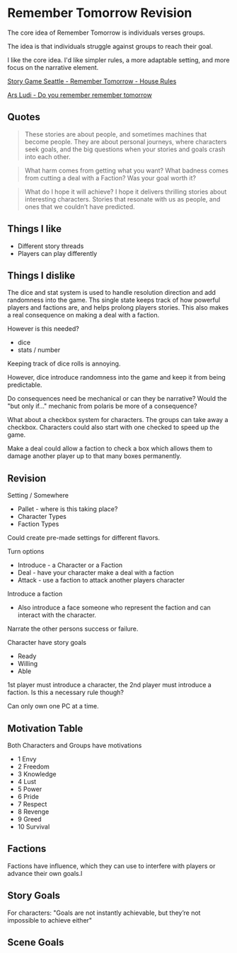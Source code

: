 # Remember Tomorrow Revision

The core idea of Remember Tomorrow is individuals verses groups.

The idea is that individuals struggle against groups to reach their goal.

I like the core idea. I'd like simpler rules, a more adaptable setting, and more focus on the narrative element.

[Story Game Seattle - Remember Tomorrow - House Rules](http://storygamesseattle.com/archive/a/b/messages/boards/thread/12743301/index.html)

[Ars Ludi - Do you remember remember tomorrow](https://arsludi.lamemage.com/index.php/3044/do-you-remember-remember-tomorrow/)

## Quotes

> These stories are about people, and sometimes machines that become people. They are about personal journeys, where characters seek goals, and the big questions when your stories and goals crash into each other.


> What harm comes from getting what you want? What badness comes from cutting a deal with a Faction? Was your goal worth it?

> What do I hope it will achieve? I hope it delivers thrilling stories about interesting characters. Stories that resonate with us as people, and ones that we couldn’t have predicted.

## Things I like

- Different story threads
- Players can play differently

## Things I dislike

The dice and stat system is used to handle resolution direction and add randomness into the game. Ths single state keeps track of how powerful players and factions are, and helps prolong players stories. This also makes a real consequence on making a deal with a faction.

However is this needed?

- dice
- stats / number

Keeping track of dice rolls is annoying.

However, dice introduce randomness into the game and keep it from being predictable.

Do consequences need be mechanical or can they be narrative?
Would the "but only if..." mechanic from polaris be more of a consequence?

What about a checkbox system for characters. The groups can take away a checkbox. Characters could also start with one checked to speed up the game.

Make a deal could allow a faction to check a box which allows them to damage another player up to that many boxes permanently.



## Revision

Setting / Somewhere

- Pallet - where is this taking place?
- Character Types
- Faction Types

Could create pre-made settings for different flavors.

Turn options

- Introduce - a Character or a Faction
- Deal - have your character make a deal with a faction
- Attack - use a faction to attack another players character


Introduce a faction

- Also introduce a face someone who represent the faction and can interact with the character.


Narrate the other persons success or failure.

Character have story goals

- Ready
- Willing
- Able


1st player must introduce a character, the 2nd player must introduce a faction. Is this a necessary rule though?

Can only own one PC at a time.


## Motivation Table

Both Characters and Groups have motivations

- 1 Envy
- 2 Freedom
- 3 Knowledge
- 4 Lust
- 5 Power
- 6 Pride
- 7 Respect
- 8 Revenge
- 9 Greed
- 10 Survival

## Factions

Factions have influence, which they can use to interfere with players or advance their own goals.l

## Story Goals

For characters:
"Goals are not instantly achievable, but they’re not impossible to achieve either"




## Scene Goals